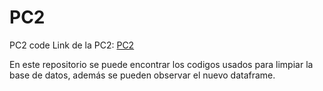 # PC2
PC2 code
Link de la PC2: [PC2](https://enrique867.github.io/PC2/)

En este repositorio se puede encontrar los codigos usados para limpiar la base de datos, además se pueden observar el nuevo dataframe.
